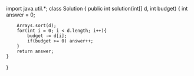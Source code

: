 import java.util.*;
class Solution {
    public int solution(int[] d, int budget) {
        int answer = 0;
        
        Arrays.sort(d);
        for(int i = 0; i < d.length; i++){
            budget -= d[i];
            if(budget >= 0) answer++;
        }
        return answer;
    }
}
